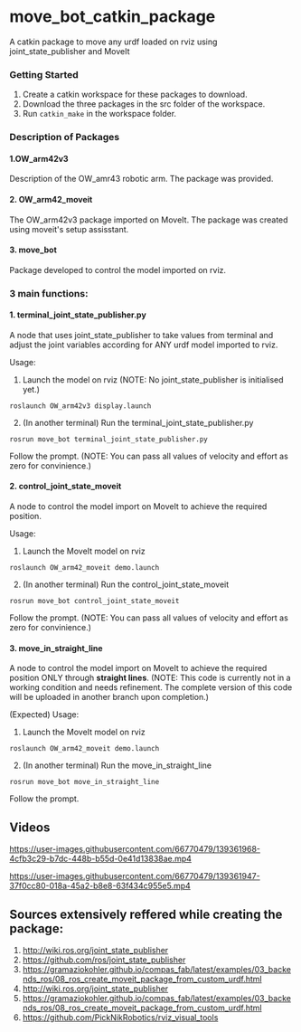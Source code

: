 # move_bot_catkin_package
A catkin package to move any urdf loaded on rviz using joint_state_publisher and MoveIt

### Getting Started
1. Create a catkin workspace for these packages to download.
2. Download the three packages in the src folder of the workspace.
3. Run `catkin_make` in the workspace folder.

### Description of Packages
#### 1.OW_arm42v3
Description of the OW_amr43 robotic arm.
The package was provided.
#### 2. OW_arm42_moveit
The OW_arm42v3 package imported on MoveIt.
The package was created using moveit's setup assisstant.
#### 3. move_bot
Package developed to control the model imported on rviz.


### 3 main functions:
#### 1. terminal_joint_state_publisher.py
A node that uses joint_state_publisher to take values from terminal and adjust the joint variables according for ANY urdf model imported to rviz.

Usage:
1. Launch the model on rviz (NOTE: No joint_state_publisher is initialised yet.)
```shell
roslaunch OW_arm42v3 display.launch
```
2. (In another terminal) Run the terminal_joint_state_publisher.py
```shell
rosrun move_bot terminal_joint_state_publisher.py
```
Follow the prompt. (NOTE: You can pass all values of velocity and effort as zero for convinience.)

#### 2. control_joint_state_moveit
A node to control the model import on MoveIt to achieve the required position.

Usage:
1. Launch the MoveIt model on rviz
```shell
roslaunch OW_arm42_moveit demo.launch
```

2. (In another terminal) Run the control_joint_state_moveit
```shell
rosrun move_bot control_joint_state_moveit
```
Follow the prompt. (NOTE: You can pass all values of velocity and effort as zero for convinience.)

#### 3. move_in_straight_line
A node to control the model import on MoveIt to achieve the required position ONLY through **straight lines**.
(NOTE: This code is currently not in a working condition and needs refinement. The complete version of this code will be uploaded in another branch upon completion.)

(Expected) Usage:
1. Launch the MoveIt model on rviz
```shell
roslaunch OW_arm42_moveit demo.launch
```
2. (In another terminal) Run the move_in_straight_line
```shell
rosrun move_bot move_in_straight_line
```
Follow the prompt.

## Videos

https://user-images.githubusercontent.com/66770479/139361968-4cfb3c29-b7dc-448b-b55d-0e41d13838ae.mp4


https://user-images.githubusercontent.com/66770479/139361947-37f0cc80-018a-45a2-b8e8-63f434c955e5.mp4




## Sources extensively reffered while creating the package:
1. http://wiki.ros.org/joint_state_publisher
2. https://github.com/ros/joint_state_publisher
3. https://gramaziokohler.github.io/compas_fab/latest/examples/03_backends_ros/08_ros_create_moveit_package_from_custom_urdf.html
4. http://wiki.ros.org/joint_state_publisher
5. https://gramaziokohler.github.io/compas_fab/latest/examples/03_backends_ros/08_ros_create_moveit_package_from_custom_urdf.html
6. https://github.com/PickNikRobotics/rviz_visual_tools
